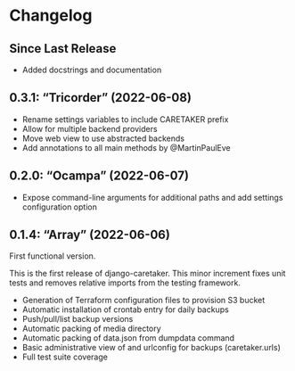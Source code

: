# Changelog

## Since Last Release
* Added docstrings and documentation

## 0.3.1: “Tricorder” (2022-06-08)
* Rename settings variables to include CARETAKER prefix
* Allow for multiple backend providers
* Move web view to use abstracted backends
* Add annotations to all main methods by @MartinPaulEve

## 0.2.0: “Ocampa” (2022-06-07)
* Expose command-line arguments for additional paths and add settings configuration option

## 0.1.4: “Array” (2022-06-06)
First functional version.

This is the first release of django-caretaker. This minor increment fixes unit tests and removes relative imports from the testing framework.

* Generation of Terraform configuration files to provision S3 bucket
* Automatic installation of crontab entry for daily backups
* Push/pull/list backup versions
* Automatic packing of media directory
* Automatic packing of data.json from dumpdata command
* Basic administrative view of and urlconfig for backups (caretaker.urls)
* Full test suite coverage